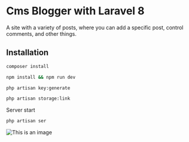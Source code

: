 # Cms Blogger with Laravel 8

A site with a variety of posts, where you can add a specific post, control comments, and other things.

## Installation

```bash
composer install
```

```bash
npm install && npm run dev
```

```bash
php artisan key:generate
```

```bash
php artisan storage:link
```


Server start
```bash
php artisan ser
```

![This is an image](https://myoctocat.com/assets/images/base-octocat.svg)
